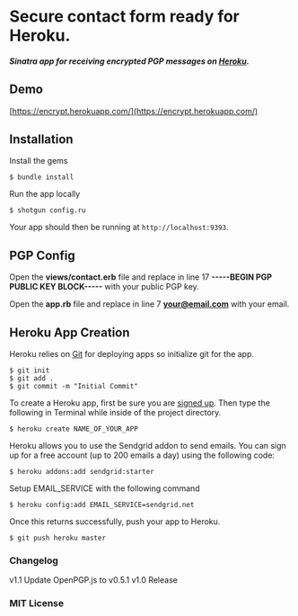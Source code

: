 # Secure contact form ready for Heroku.

#### _Sinatra app for receiving encrypted PGP messages on [Heroku](http://heroku.com)._

## Demo

[https://encrypt.herokuapp.com/](https://encrypt.herokuapp.com/)

## Installation

Install the gems

	$ bundle install

Run the app locally

	$ shotgun config.ru

Your app should then be running at `http://localhost:9393`.

## PGP Config

Open the **views/contact.erb** file and replace in line 17 **-----BEGIN PGP PUBLIC KEY BLOCK-----** with your public PGP key.

Open the **app.rb** file and replace in line 7 **your@email.com** with your email.

## Heroku App Creation

Heroku relies on [Git](http://devcenter.heroku.com/articles/git) for deploying apps so initialize git for the app.

	$ git init
	$ git add .
	$ git commit -m "Initial Commit"

To create a Heroku app, first be sure you are [signed up](https://api.heroku.com/signup). Then type the following in Terminal while inside of the project directory.

	$ heroku create NAME_OF_YOUR_APP

Heroku allows you to use the Sendgrid addon to send emails. You can sign up for a free account (up to 200 emails a day) using the following code:

	$ heroku addons:add sendgrid:starter
	
Setup EMAIL_SERVICE with the following command
	
	$ heroku config:add EMAIL_SERVICE=sendgrid.net

Once this returns successfully, push your app to Heroku.

	$ git push heroku master
	
### Changelog

v1.1 Update OpenPGP.js to v0.5.1
v1.0 Release

### MIT License

